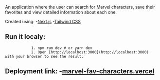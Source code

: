 An application where the user can search for Marvel characters, save their favorites and view detailed information about each one.

Created using: -[Next.js](https://nextjs.org/) 
               -[Tailwind CSS](https://tailwindcss.com/)
               

## Run it localy:
                1. npm run dev # or yarn dev
                2. Open [http://localhost:3000](http://localhost:3000) with your browser to see the result.

## Deployment link: -[marvel-fav-characters.vercel](https://marvel-fav-characters.vercel.app/) 

